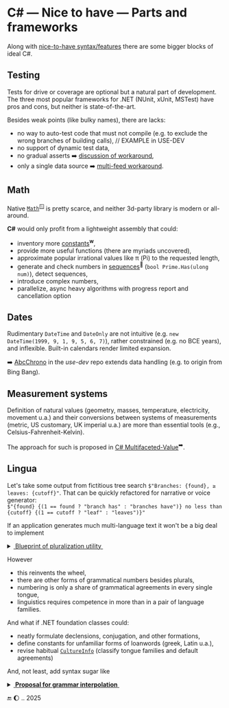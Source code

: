 # C# &mdash; Nice to have &mdash; Parts and frameworks

Along with [nice-to-have syntax/features](../cs-lacks.md) there are some bigger blocks of ideal C#.

## Testing

Tests for drive or coverage are optional but a natural part of development. The three most popular frameworks for .NET (NUnit, xUnit, MSTest) have pros and cons, but neither is state-of-the-art.

Besides weak points (like bulky names), there are lacks:
- no way to auto-test code that must not compile (e.g. to exclude the wrong branches of building calls),
// EXAMPLE in USE-DEV
- no support of dynamic test data,
- no gradual asserts ➡️ [discussion of workaround](https://github.com/Kyriosity/use-dev/tree/main/README+/tests/README+/unit_test-gradual_assert.md),
- only a single data source ➡️ [multi-feed workaround](https://github.com/Kyriosity/use-dev/tree/main/README+/tests/README+/prog_tests-cut_feeds.md).

## Math

Native [`Math`](https://docs.microsoft.com/en-us/dotnet/api/system.math)<sup>🪟</sup> is pretty scarce, and neither 3d-party library is modern or all-around.

<b>C#</b> would only profit from a lightweight assembly that could: 

+ inventory more [constants](https://en.wikipedia.org/wiki/Mathematical_constant)<sup><b>w</b></sup>,
+ provide more useful functions (there are myriads uncovered),
+ approximate popular irrational values like π (Pi) to the requested length,
+ generate and check numbers in [sequences](http://oeis.org/wiki/Welcome)<sup>🔗</sup> (`bool Prime.Has(ulong num)`), detect sequences,
+ introduce complex numbers,
+ parallelize, async heavy algorithms with progress report and cancellation option

## Dates

Rudimentary `DateTime` and `DateOnly` are not intuitive (e.g. `new DateTime(1999, 9, 1, 9, 5, 6, 7)`), rather constrained (e.g. no BCE years), and inflexible. 
Built-in calendars render limited expansion.

➡️ [AbcChrono](https://github.com/Kyriosity/use-dev/tree/main/README+/parts/AbcChrono) in the _use-dev_ repo extends data handling (e.g. to origin from Bing Bang).

## Measurement systems

Definition of natural values (geometry, masses, temperature, electricity, movement u.a.) and their conversions between systems of measurements (metric, US customary, UK imperial u.a.) are more than essential tools (e.g., Celsius-Fahrenheit-Kelvin).

The approach for such is proposed in [C# Multifaceted-Value](https://github.com/Kyriosity/use-dev/tree/6ab68c7af589d37715c171e61dc51d0b5a208c73/README+/projects/U-Val)<sup>➡️</sup>.

## Lingua

Let's take some output from fictitious tree search `$"Branches: {found}, ≥ leaves: {cutoff}"`. That can be quickly refactored for narrative or voice generator:\
`$"{found} {(1 == found ? "branch has" : "branches have")} no less than {cutoff} {(1 == cutoff ? "leaf" : "leaves")}"`

If an application generates much multi-language text it won't be a big deal to implement

<details>
<summary><ins>&nbsp;Blueprint of pluralization utility&nbsp;</ins></summary>

```csharp
namespace Lingua.Grammar;

interface INumbered
{
    string Count(long num);
    string Count(double num);
}

interface IPluralForms {
    INumbered Plural((string singular, string plural) forms, string culture = "");
    INumbered Dual((string singular, string dual, string plural) forms, string culture = "");
    INumbered Trial((string singular, string dual, string trial, string plural) forms, string culture = "");
    INumbered Paucal((string singular, string paucal, string plural) forms, string culture = "");
    INumbered Custom(string[] forms, Func<long, int> indexWhole, Func<double, int>? indexFractional = null);
}
```

</details>

However
- this reinvents the wheel,
- there are other forms of grammatical numbers besides plurals,
- numbering is only a share of grammatical agreements in every single tongue,
- linguistics requires competence in more than in a pair of language families.

And what if .NET foundation classes could:
- neatly formulate declensions, conjugation, and other formations,
- define constants for unfamiliar forms of loanwords (greek, Latin u.a.),
- revise habitual [`CultureInfo`](https://docs.microsoft.com/en-us/dotnet/api/system.globalization.cultureinfo) (classify tongue families and default agreements)

And, not least, add syntax sugar like

<details>
<summary><ins>&nbsp;<b>Proposal for grammar interpolation</b>&nbsp;</ins></summary>
&nbsp;

&nbsp;&nbsp;`${number [: [format] : [forms] : []] }`, where

&nbsp;&nbsp;&nbsp;&nbsp;*number* is whole or fractional subject\
&nbsp;&nbsp;&nbsp;&nbsp;*format* specifies usual format or to put in words\
&nbsp;&nbsp;&nbsp;&nbsp;*forms* - grammar forms as in imaginary `INumbered` in the snippet above

\___________</details>

🔚 🌔 .. 2025
